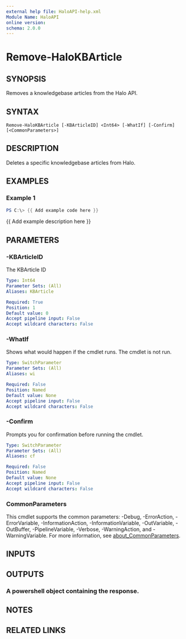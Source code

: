 ```yaml
---
external help file: HaloAPI-help.xml
Module Name: HaloAPI
online version:
schema: 2.0.0
---
```


# Remove-HaloKBArticle

## SYNOPSIS
Removes a knowledgebase articles from the Halo API.

## SYNTAX

```
Remove-HaloKBArticle [-KBArticleID] <Int64> [-WhatIf] [-Confirm] [<CommonParameters>]
```

## DESCRIPTION
Deletes a specific knowledgebase articles from Halo.

## EXAMPLES

### Example 1
```powershell
PS C:\> {{ Add example code here }}
```

{{ Add example description here }}

## PARAMETERS

### -KBArticleID
The KBArticle ID

```yaml
Type: Int64
Parameter Sets: (All)
Aliases: KBArticle

Required: True
Position: 1
Default value: 0
Accept pipeline input: False
Accept wildcard characters: False
```

### -WhatIf
Shows what would happen if the cmdlet runs.
The cmdlet is not run.

```yaml
Type: SwitchParameter
Parameter Sets: (All)
Aliases: wi

Required: False
Position: Named
Default value: None
Accept pipeline input: False
Accept wildcard characters: False
```

### -Confirm
Prompts you for confirmation before running the cmdlet.

```yaml
Type: SwitchParameter
Parameter Sets: (All)
Aliases: cf

Required: False
Position: Named
Default value: None
Accept pipeline input: False
Accept wildcard characters: False
```

### CommonParameters
This cmdlet supports the common parameters: -Debug, -ErrorAction, -ErrorVariable, -InformationAction, -InformationVariable, -OutVariable, -OutBuffer, -PipelineVariable, -Verbose, -WarningAction, and -WarningVariable. For more information, see [about_CommonParameters](http://go.microsoft.com/fwlink/?LinkID=113216).

## INPUTS

## OUTPUTS

### A powershell object containing the response.
## NOTES

## RELATED LINKS
